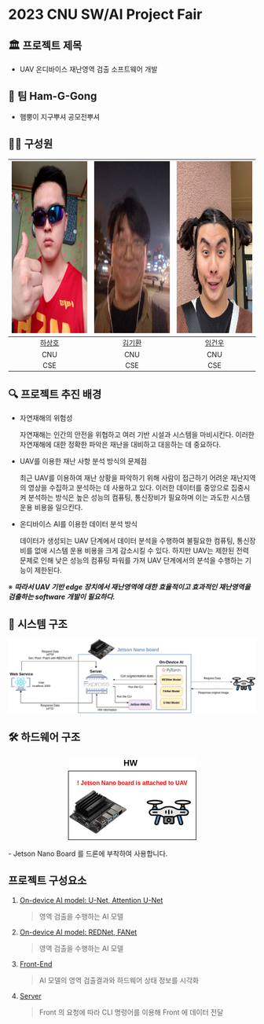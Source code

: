# 2023 CNU SW/AI Project Fair

## 🏛️ 프로젝트 제목
- UAV 온디바이스 재난영역 검출 소프트웨어 개발


## 👥 팀 Ham-G-Gong
- 햄뿡이 지구뿌셔 공모전뿌셔


## 🧑‍💻 구성원

<div style="text-align: center;">

| <img src="./figure/sangho.jpg" width="300" height="350">| <img src="./figure/gihwan_2.jpg" width="300" height="350"> | <img src="./figure/geonu_2.jpg" width="300" height="350"> |
|:--------------------------------------------------------------------------------------------------------------------------------------:|:---------------------------------------------------------------------------------------------------------------------------------------:|:------------------------------------------------------------------------------------------------------------------------------------:|
|[하상호](https://github.com/sangho0804)|[김기환](https://github.com/gihwan-kim)|[임건우](https://github.com/rjsdn0124)|
|CNU|CNU|CNU|
|CSE|CSE|CSE|

</div>



## 🔍 프로젝트 추진 배경
- 자연재해의 위험성

  자연재해는 인간의 안전을 위협하고 여러 기반 시설과 시스템을 마비시킨다. 이러한 자연재해에 대한 정확한 파악은 재난을 대비하고 대응하는 데 중요하다.
- UAV를 이용한 재난 사항 분석 방식의 문제점

  최근 UAV를 이용하여 재난 상황을 파악하기 위해 사람이 접근하기 어려운 재난지역의 영상을 수집하고 분석하는 데 사용하고 있다. 이러한 데이터를 중앙으로 집중시켜 분석하는 방식은 높은 성능의 컴퓨팅, 통신장비가 필요하며 이는 과도한 시스템 운용 비용을 일으킨다.
- 온디바이스 AI를 이용한 데이터 분석 방식

  데이터가 생성되는 UAV 단계에서 데이터 분석을 수행하여 불필요한 컴퓨팅, 통신장비를 없애 시스템 운용 비용을 크게 감소시킬 수 있다. 하지만 UAV는 제한된 전력 문제로 인해 낮은 성능의 컴퓨팅 파워를 가져 UAV 단계에서의 분석을 수행하는 기능이 제한된다.

※ ***따라서 UAV 기반 edge 장치에서 재난영역에 대한 효율적이고 효과적인 재난영역을 검출하는 software 개발이 필요하다.***


## 🤖 시스템 구조
<p align="center"><img src="./figure/system-structure.png"></p>

## 🛠️ 하드웨어 구조
<p align="center"><img src="./figure/hw-structure.png"></p>
- Jetson Nano Board 를 드론에 부착하여 사용합니다.


## 프로젝트 구성요소

1. [On-device AI model: U-Net, Attention U-Net](https://github.com/Ham-G-Gong/GradProj_UNet_series)
    > 영역 검출을 수행하는 AI 모델
2. [On-device AI model: REDNet, FANet](https://github.com/Ham-G-Gong/GradProj_REDNet_FANet)
    > 영역 검출을 수행하는 AI 모델
3. [Front-End](https://github.com/Ham-G-Gong/GradProj)
    > AI 모델의 영역 검출결과와 하드웨어 상태 정보를 시각화
4. [Server](https://github.com/Ham-G-Gong/GradProj_Server)
    > Front 의 요청에 따라 CLI 명령어를 이용해 Front 에 데이터 전달
